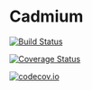 # Cadmium

[![Build Status](https://travis-ci.org/CrashBurnRepeat/Cadmium.jl.svg?branch=master)](https://travis-ci.org/CrashBurnRepeat/Cadmium.jl)

[![Coverage Status](https://coveralls.io/repos/CrashBurnRepeat/Cadmium.jl/badge.svg?branch=master&service=github)](https://coveralls.io/github/CrashBurnRepeat/Cadmium.jl?branch=master)

[![codecov.io](http://codecov.io/github/CrashBurnRepeat/Cadmium.jl/coverage.svg?branch=master)](http://codecov.io/github/CrashBurnRepeat/Cadmium.jl?branch=master)
